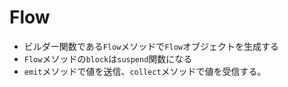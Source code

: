 # Flow

- ビルダー関数である`Flow`メソッドで`Flow`オブジェクトを生成する
- `Flow`メソッドの`block`は`suspend`関数になる
- `emit`メソッドで値を送信、`collect`メソッドで値を受信する。

